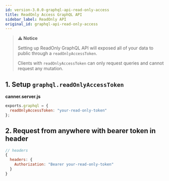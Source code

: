 ```yaml
---
id: version-3.0.0-graphql-api-read-only-access
title: ReadOnly Access GraphQL API
sidebar_label: ReadOnly API
original_id: graphql-api-read-only-access
---
```


> **⚠︎ Notice**
> 
> Setting up ReadOnly GraphQL API will exposed all of your data to public through a `readOnlyAccessToken`.
>
> Clients with `readOnlyAccessToken` can only request queries and cannot request any mutation.


## 1. Setup `graphql.readOnlyAccessToken`
**canner.server.js**
```js
exports.graphql = {
  readOnlyAccessToken: "your-read-only-token"
};
```

## 2. Request from anywhere with bearer token in header
```js
// headers
{
  headers: {
    Authorization: "Bearer your-read-only-token"
  }
}
```
